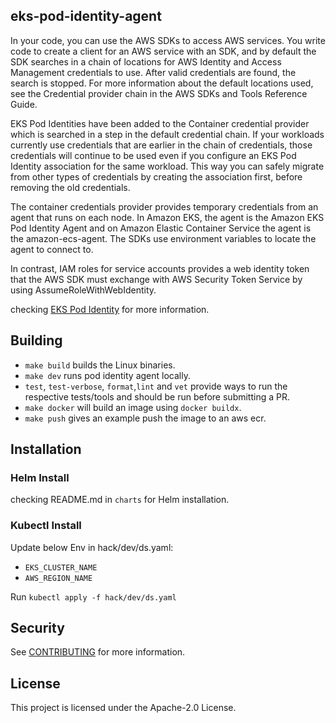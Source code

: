 ## eks-pod-identity-agent

In your code, you can use the AWS SDKs to access AWS services. You write code to create a client for an AWS service with an SDK, and by default the SDK searches in a chain of locations for AWS Identity and Access Management credentials to use. After valid credentials are found, the search is stopped. For more information about the default locations used, see the Credential provider chain in the AWS SDKs and Tools Reference Guide.

EKS Pod Identities have been added to the Container credential provider which is searched in a step in the default credential chain. If your workloads currently use credentials that are earlier in the chain of credentials, those credentials will continue to be used even if you configure an EKS Pod Identity association for the same workload. This way you can safely migrate from other types of credentials by creating the association first, before removing the old credentials.

The container credentials provider provides temporary credentials from an agent that runs on each node. In Amazon EKS, the agent is the Amazon EKS Pod Identity Agent and on Amazon Elastic Container Service the agent is the amazon-ecs-agent. The SDKs use environment variables to locate the agent to connect to.

In contrast, IAM roles for service accounts provides a web identity token that the AWS SDK must exchange with AWS Security Token Service by using AssumeRoleWithWebIdentity.

checking [EKS Pod Identity](https://docs.aws.amazon.com/eks/latest/userguide/pod-id-how-it-works.html) for more information.

## Building

* `make build`  builds the Linux binaries.
* `make dev`  runs pod identity agent locally.
* `test`, `test-verbose`, `format`,`lint` and `vet` provide ways to run the respective tests/tools and should be run before submitting a PR.
* `make docker` will build an image using `docker buildx`.
* `make push` gives an example push the image to an aws ecr.

## Installation

### Helm Install

checking README.md in `charts` for Helm installation.

### Kubectl Install

Update below Env in hack/dev/ds.yaml:

* `EKS_CLUSTER_NAME`
* `AWS_REGION_NAME`

Run `kubectl apply -f hack/dev/ds.yaml`

## Security

See [CONTRIBUTING](CONTRIBUTING.md#security-issue-notifications) for more information.

## License

This project is licensed under the Apache-2.0 License.

